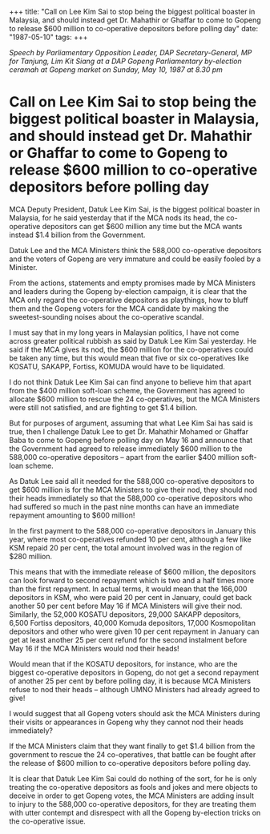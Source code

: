 +++ 
title: "Call on Lee Kim Sai to stop being the biggest political boaster in Malaysia, and should instead get Dr. Mahathir or Ghaffar to come to Gopeng to release $600 million to co-operative depositors before polling day"
date: "1987-05-10"
tags:
+++

_Speech by Parliamentary Opposition Leader, DAP Secretary-General, MP for Tanjung, Lim Kit Siang at a DAP Gopeng Parliamentary by-election ceramah at Gopeng market on Sunday, May 10, 1987 at 8.30 pm_

# Call on Lee Kim Sai to stop being the biggest political boaster in Malaysia, and should instead get Dr. Mahathir or Ghaffar to come to Gopeng to release $600 million to co-operative depositors before polling day

MCA Deputy President, Datuk Lee Kim Sai, is the biggest political boaster in Malaysia, for he said yesterday that if the MCA nods its head, the co-operative depositors can get $600 million any time but the MCA wants instead $1.4 billion from the Government.</u>

Datuk Lee and the MCA Ministers think the 588,000 co-operative depositors and the voters of Gopeng are very immature and could be easily fooled by a Minister.

From the actions, statements and empty promises made by MCA Ministers and leaders during the Gopeng by-election campaign, it is clear that the MCA only regard the co-operative depositors as playthings, how to bluff them and the Gopeng voters for the MCA candidate by making the sweetest-sounding noises about the co-operative scandal.

I must say that in my long years in Malaysian politics, I have not come across greater political rubbish as said by Datuk Lee Kim Sai yesterday. He said if the MCA gives its nod, the $600 million for the co-operatives could be taken any time, but this would mean that five or six co-operatives like KOSATU, SAKAPP, Fortiss, KOMUDA would have to be liquidated.

I do not think Datuk Lee Kim Sai can find anyone to believe him that apart from the $400 million soft-loan scheme, the Government has agreed to allocate $600 million to rescue the 24 co-operatives, but the MCA Ministers were still not satisfied, and are fighting to get $1.4 billion.

But for purposes of argument, assuming that what Lee Kim Sai has said is true, then I challenge Datuk Lee to get Dr. Mahathir Mohamed or Ghaffar Baba to come to Gopeng before polling day on May 16 and announce that the Government had agreed to release immediately $600 million to the 588,000 co-operative depositors – apart from the earlier $400 million soft-loan scheme.

As Datuk Lee said all it needed for the 588,000 co-operative depositors to get $600 million is for the MCA Ministers to give their nod, they should nod their heads immediately so that the 588,000 co-operative depositors who had suffered so much in the past nine months can have an immediate repayment amounting to $600 million!

In the first payment to the 588,000 co-operative depositors in January this year,  where most co-operatives refunded 10 per cent, although a few like KSM repaid 20 per cent, the total amount involved was in the region of $280 million.

This means that with the immediate release of $600 million, the depositors can look forward to second repayment which is two and a half times more than the first repayment. In actual terms, it would mean that the 166,000 depositors in KSM, who were paid 20 per cent in January, could get back another 50 per cent before May 16 if MCA Ministers will give their nod. Similarly, the 52,000 KOSATU depositors, 29,000 SAKAPP depositors, 6,500 Fortiss depositors, 40,000 Komuda depositors, 17,000 Kosmopolitan depositors and other who were given 10 per cent repayment in January can get at least another 25 per cent refund for the second instalment before May 16 if the MCA Ministers would nod their heads!

Would mean that if the KOSATU depositors, for instance, who are the biggest co-operative depositors in Gopeng, do not get a second repayment of another 25 per cent by before polling day, it is because MCA Ministers refuse to nod their heads – although UMNO Ministers had already agreed to give!

I would suggest that all Gopeng voters should ask the MCA Ministers during their visits or appearances in Gopeng why they cannot nod their heads immediately?

If the MCA Ministers claim that they want finally to get $1.4 billion from the government to rescue the 24 co-operatives, that battle can be fought after the release of $600 million to co-operative depositors before polling day.

It is clear that Datuk Lee Kim Sai could do nothing of the sort, for he is only treating the co-operative depositors as fools and jokes and mere objects to deceive in order to get Gopeng votes, the MCA Ministers are adding insult to injury to the 588,000 co-operative depositors, for they are treating them with utter contempt and disrespect with all the Gopeng by-election tricks on the co-operative issue.
 
